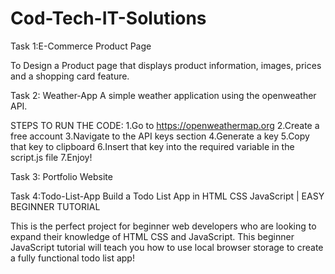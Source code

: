 # Cod-Tech-IT-Solutions
Task 1:E-Commerce Product Page

To Design a Product page that displays product information, images, prices and a shopping card feature.

Task 2: Weather-App
A simple weather application using the openweather API.

STEPS TO RUN THE CODE:
1.Go to https://openweathermap.org
2.Create a free account
3.Navigate to the API keys section
4.Generate a key
5.Copy that key to clipboard
6.Insert that key into the required variable in the script.js file
7.Enjoy!

Task 3: Portfolio Website

Task 4:Todo-List-App
Build a Todo List App in HTML CSS JavaScript | EASY BEGINNER TUTORIAL

This is the perfect project for beginner web developers who are looking to expand their knowledge of HTML CSS and JavaScript. 
This beginner JavaScript tutorial will teach you how to use local browser storage to create a fully functional todo list app!
